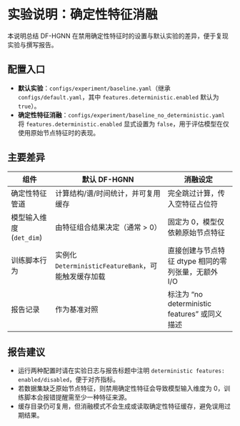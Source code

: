 # 实验说明：确定性特征消融

本说明总结 DF-HGNN 在禁用确定性特征时的设置与默认实验的差异，便于复现实验与撰写报告。

## 配置入口

- **默认实验**：`configs/experiment/baseline.yaml`（继承 `configs/default.yaml`，其中 `features.deterministic.enabled` 默认为 `true`）。
- **确定性特征消融**：`configs/experiment/baseline_no_deterministic.yaml` 将 `features.deterministic.enabled` 显式设置为 `false`，用于评估模型在仅使用原始节点特征时的表现。

## 主要差异

| 组件 | 默认 DF-HGNN | 消融设定 |
| ---- | ------------- | -------- |
| 确定性特征管道 | 计算结构/谱/时间统计，并可复用缓存 | 完全跳过计算，传入空特征占位符 |
| 模型输入维度 (`det_dim`) | 由特征组合结果决定（通常 > 0） | 固定为 0，模型仅依赖原始节点特征 |
| 训练脚本行为 | 实例化 `DeterministicFeatureBank`，可能触发缓存加载 | 直接创建与节点特征 dtype 相同的零列张量，无额外 I/O |
| 报告记录 | 作为基准对照 | 标注为 “no deterministic features” 或同义描述 |

## 报告建议

- 运行两种配置时请在实验日志与报告标题中注明 `deterministic features: enabled/disabled`，便于对齐指标。
- 若数据集缺乏原始节点特征，则禁用确定性特征会导致模型输入维度为 0，训练脚本会报错提醒需至少一种特征来源。
- 缓存目录仍可复用，但消融模式不会生成或读取确定性特征缓存，避免误用过期结果。
